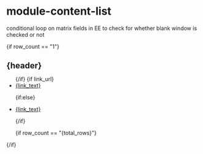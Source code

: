 # module-content-list
conditional loop on matrix fields in EE to check for whether blank window is checked or not

{if row_count == "1"}
  <div  class="modFlex module">
  <h2 style="margin-bottom:6px;">{header}</h2>
  <ul>
  {/if}
  {if link_url} 
  <li><a href="{link_url}" target="{if link_target == "Yes"}_blank {if:else} target ="_self " "{/if}>{link_text} </a></li>

  {if:else}
  <li><a href="{link_asset}" target="{if link_target == "Yes"}_blank {if:else} target ="_self "  "{/if}> {link_text} </a></li>

  {/if}

  {if row_count == "{total_rows}"}</ul>
  </div><!--// end modFlex //-->
{/if}
